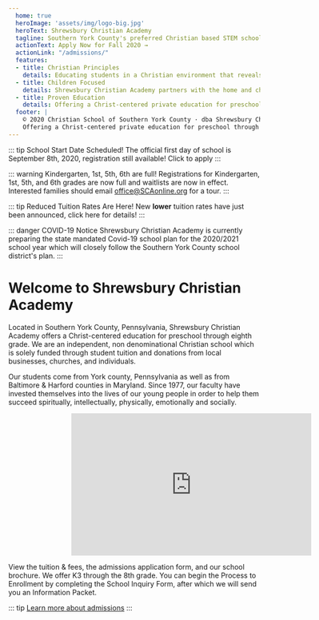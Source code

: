 ```yaml
---
  home: true
  heroImage: 'assets/img/logo-big.jpg'
  heroText: Shrewsbury Christian Academy 
  tagline: Southern York County's preferred Christian based STEM school
  actionText: Apply Now for Fall 2020 →
  actionLink: "/admissions/"
  features:
  - title: Christian Principles
    details: Educating students in a Christian environment that reveals God’s ultimate purpose for their lives.
  - title: Children Focused
    details: Shrewsbury Christian Academy partners with the home and church to provide an atmosphere in which the whole child may grow toward full God-given potential.
  - title: Proven Education
    details: Offering a Christ-centered private education for preschool through eighth grade since 1977.
  footer: |
    © 2020 Christian School of Southern York County · dba Shrewsbury Christian Academy · a 501(c)(3) nonprofit organization
    Offering a Christ-centered private education for preschool through eighth grade in Southern York County, Pennsylvania.
---
```


<TipBar>

::: tip School Start Date Scheduled!
The official first day of school is September 8th, 2020, registration still available!
<a class="nav-link external action-button" :href="$withBase('/admissions/')">Click to apply</a>
:::

::: warning Kindergarten, 1st, 5th, 6th are full!
Registrations for Kindergarten, 1st, 5th, and 6th grades are now full and waitlists are now in effect.
Interested families should email <a href="mailto:office@SCAonline.org">office@SCAonline.org</a> for a tour.
:::

::: tip Reduced Tuition Rates Are Here!
New <b>lower</b> tuition rates have just been announced, click <a :href="$withBase('/tuition/')">here</a> for details!
:::

::: danger COVID-19 Notice
Shrewsbury Christian Academy is currently preparing the state mandated Covid-19 school plan for the 2020/2021 school year which will closely follow the Southern York County school district's plan. 
:::

</TipBar>

# Welcome to Shrewsbury Christian Academy
Located in Southern York County, Pennsylvania, Shrewsbury Christian Academy offers a Christ-centered education for preschool through eighth grade. We are an independent, non denominational Christian school which is solely funded through student tuition and donations from local businesses, churches, and individuals.

Our students come from York county, Pennsylvania as well as from Baltimore & Harford counties in Maryland. Since 1977, our faculty have invested themselves into the lives of our young people in order to help them succeed spiritually, intellectually, physically, emotionally and socially.

<div style="display:block;width:50%;margin-left:auto;margin-right:auto;">
  <iframe width="480" height="285" src="https://www.youtube.com/embed/J0Wht2d7rgE" frameborder="0" allow="accelerometer; encrypted-media; gyroscope; picture-in-picture" allowfullscreen></iframe>
</div>

View the tuition & fees, the admissions application form, and our school brochure. We offer K3 through the 8th grade. You can begin the Process to Enrollment by completing the School Inquiry Form, after which we will send you an Information Packet.

::: tip
  [Learn more about admissions](/admissions/)
:::

